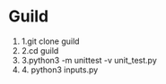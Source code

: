 # Guild
<ol>
 
<li>1.git clone guild</li>
<li>2.cd guild</li>
<li>3.python3 -m unittest -v unit_test.py</li>
<li>4. python3 inputs.py</li>
